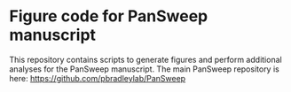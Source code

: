 # Figure code for PanSweep manuscript

This repository contains scripts to generate figures and perform additional analyses for the PanSweep manuscript. The main PanSweep repository is here: https://github.com/pbradleylab/PanSweep
